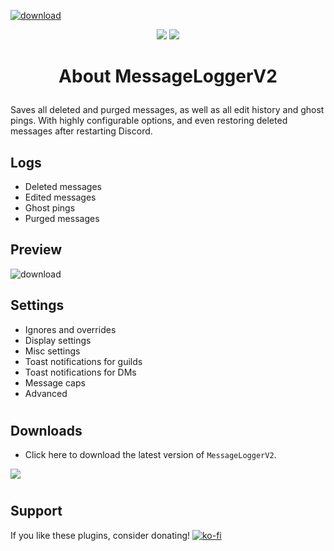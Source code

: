 [![download](https://i.imgur.com/NZdacqV.png)](https://1lighty.github.io/BetterDiscordStuff/?plugin=MessageLoggerV2&dl=1 "MessageLoggerV2-Logo")

<p align="center">
<!-- 
<img src="https://img.shields.io/badge/Version-2-blue?style=for-the-badge">
-->
<img src="https://img.shields.io/github/stars/1Lighty/BetterDiscordPlugins?color=yellow&style=for-the-badge">
<img src="https://img.shields.io/github/forks/1Lighty/BetterDiscordPlugins?color=blue&style=for-the-badge">
</p>

<h1><p align="center">About MessageLoggerV2</p></h1>

Saves all deleted and purged messages, as well as all edit history and ghost pings. With highly configurable options, and even restoring deleted messages after restarting Discord.

## Logs
- Deleted messages
- Edited messages
- Ghost pings
- Purged messages

## Preview
![download](https://i.imgur.com/SROK7wN.png)

## Settings
- Ignores and overrides
- Display settings
- Misc settings
- Toast notifications for guilds
- Toast notifications for DMs
- Message caps
- Advanced

# <!--used as a divider -->

## Downloads

- Click here to download the latest version of `MessageLoggerV2`.

<a href="https://1lighty.github.io/BetterDiscordStuff/?plugin=MessageLoggerV2&dl=1" target="_blank"><img src="https://img.shields.io/badge/Download Here-1C1E23?style=for-the-badge&logo="></a>

# <!--used as a divider -->

## Support
If you like these plugins, consider donating!
[![ko-fi](https://www.ko-fi.com/img/githubbutton_sm.svg)](https://ko-fi.com/L3L01A2WY)

